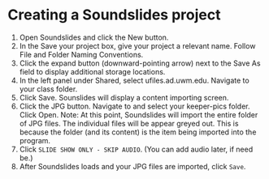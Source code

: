 # Creating a Soundslides project

1. Open Soundslides and click the New button.
2. In the Save your project box, give your project a relevant name. Follow File and Folder Naming Conventions. 
3. Click the expand button \(downward-pointing arrow\) next to the Save As field to display additional storage locations. 
4. In the left panel under Shared, select ufiles.ad.uwm.edu. Navigate to your class folder.
5. Click Save. Sounslides will display a content importing screen.
6. Click the JPG button. Navigate to and select your keeper-pics folder. Click Open. Note: At this point, Soundslides will import the entire folder of JPG files. The individual files will be appear greyed out. This is because the folder \(and its content\) is the item being imported into the program. 
7. Click `SLIDE SHOW ONLY - SKIP AUDIO`. (You can add audio later, if need be.)
8. After Soundslides loads and your JPG files are imported, click `Save`.


